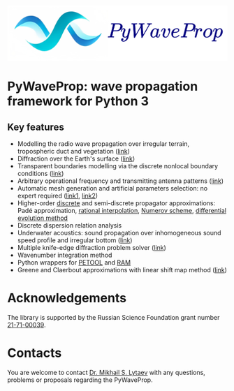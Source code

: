 ![](docs/logo.png)

# PyWaveProp: wave propagation framework for Python 3

## Key features

* Modelling the radio wave propagation over irregular terrain, tropospheric duct and vegetation ([link](https://doi.org/10.1109/RTUWO.2018.8587886))
* Diffraction over the Earth's surface ([link](https://ieeexplore.ieee.org/abstract/document/8409980))
* Transparent boundaries modelling via the discrete nonlocal boundary conditions ([link](https://ieeexplore.ieee.org/abstract/document/8409980))
* Arbitrary operational frequency and transmitting antenna patterns ([link](https://doi.org/10.1109/ICUMT.2018.8631206))
* Automatic mesh generation and artificial parameters selection: no expert required ([link1](https://doi.org/10.3390/jmse11030496), [link2](https://doi.org/10.1007/978-3-030-58799-4_22))
* Higher-order [discrete](https://doi.org/10.1007/978-3-031-10522-7_3) and semi-discrete propagator approximations: Padé approximation, [rational interpolation](https://doi.org/10.1016/j.jocs.2021.101536), [Numerov scheme](https://doi.org/10.1109/LAWP.2020.3026626), [differential evolution method](https://doi.org/10.1007/978-3-031-08751-6_15)
* Discrete dispersion relation analysis
* Underwater acoustics: sound propagation over inhomogeneous sound speed profile and irregular bottom ([link](https://doi.org/10.3390/jmse11030496))
* Multiple knife-edge diffraction problem solver ([link](https://doi.org/10.1109/TAP.2019.2957085))
* Wavenumber integration method
* Python wrappers for [PETOOL](https://www.sciencedirect.com/science/article/pii/S0010465511002669) and [RAM](http://staff.washington.edu/dushaw/AcousticsCode/RamMatlabCode.html)
* Greene and Claerbout approximations with linear shift map method ([link](https://ieeexplore.ieee.org/abstract/document/8023886))

# Acknowledgements

The library is supported by the Russian Science Foundation grant number [21-71-00039](https://rscf.ru/en/project/21-71-00039/).

# Contacts

You are welcome to contact [Dr. Mikhail S. Lytaev](https://github.com/mikelytaev) with any questions, problems or proposals regarding the PyWaveProp.
